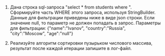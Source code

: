 1. Дана строка sql-запроса "select * from students where ". Сформируйте часть WHERE этого запроса, используя StringBuilder. 
Данные для фильтрации приведены ниже в виде json строки. Если значение null, то параметр не должен попадать в запрос.
Параметры для фильтрации: {"name":"Ivanov", "country":"Russia", "city":"Moscow", "age":"null"}

2. Реализуйте алгоритм сортировки пузырьком числового массива, результат после каждой итерации запишите в лог-файл.